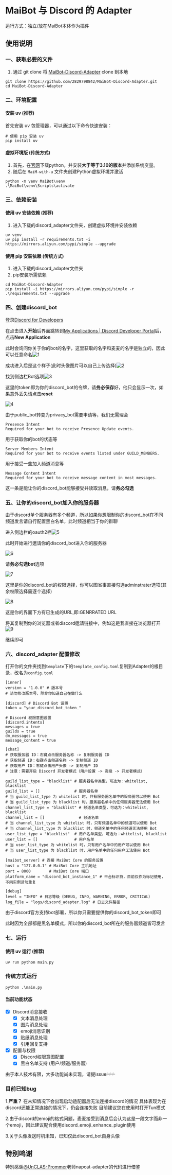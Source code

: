 # MaiBot 与 Discord 的 Adapter

运行方式：独立/放在MaiBot本体作为插件
## 使用说明

### 一、获取必要的文件

1. 通过 git clone 将 [MaiBot-Discord-Adapter](https://github.com/2829798842/MaiBot-Discord-Adapter) clone 到本地

```
git clone https://github.com/2829798842/MaiBot-Discord-Adapter.git
cd MaiBot-Discord-Adapter
```

### 二、环境配置

#### 安装 uv (推荐)

首先安装 uv 包管理器，可以通过以下命令快速安装：

```
# 使用 pip 安装 uv
pip install uv
```

#### 虚拟环境版 (传统方式)

1. 首先，在[官网](https://www.python.org/)下载python，并安装**大于等于3.10的版本**并添加系统变量。
2. 随后在 `MaiM-with-u` 文件夹创建Python虚拟环境并激活

```
python -m venv MaiBot\venv
.\MaiBot\venv\Scripts\activate
```

### 三、依赖安装

#### 使用 uv 安装依赖 (推荐)

1. 进入下载的discord_adapter文件夹，创建虚拟环境并安装依赖

```
uv venv
uv pip install -r requirements.txt -i https://mirrors.aliyun.com/pypi/simple --upgrade
```

#### 使用 pip 安装依赖 (传统方式)

1. 进入下载的discord_adapter文件夹
2. pip安装所需依赖

```
cd MaiBot-Discord-Adapter
pip install -i https://mirrors.aliyun.com/pypi/simple -r .\requirements.txt --upgrade
```

### 四、创建discord_bot

登录[Discord for Developers](https://discord.com/developers)

在点击进入**开始**后界面跳转到[My Applications | Discord Developer Portal](https://discord.com/developers/applications)后，点击**New Application**

此时会询问你关于你的bot的名字，这里获取的名字和麦麦的名字是独立的，因此可以任意命名![1](./image/1.png)

成功进入后是这个样子(此时头像图片可以自己上传选择)![2](./image/2.png)

找到侧边栏Bot选项![3](./image/3.png)

这里的token即为你的discord_bot的令牌，请**务必保存**好，他只会显示一次，如果意外丢失请点击**reset**

![4](./image/4.png)

由于public_bot转变为privacy_bot需要申请等，我们无需理会

```
Presence Intent
Required for your bot to receive Presence Update events.
```

用于获取你的bot的状态等

```
Server Members Intent
Required for your bot to receive events listed under GUILD_MEMBERS.
```

用于接受一些加入频道消息等

```
Message Content Intent
Required for your bot to receive message content in most messages.
```

这一条是能让你的discord_bot能够接受并读取消息，请**务必勾选**

### 五、让你的discord_bot加入你的服务器

由于discord单个服务器有多个频道，所以如果你想限制你的discord_bot在不同频道发言请自行配置黑白名单，此时频道相当于你的群聊

进入侧边栏的oauth2栏![5](./image/5.png)

此时开始进行邀请你的discord_bot进入你的服务器

![6](./image/6.png)

请**务必勾选bot**选项

![7](./image/7.png)

这里是你的discord_bot的权限选择，你可以图省事直接勾选adminstrater选项(其余权限选择需逐个选择)

![8](./image/8.png)

这是你的界面下方有已生成的URL,即:GENRRATED URL

将其复制到你的浏览器或者discord邀请链接中，例如这是我直接在浏览器打开![9](./image/9.png)

继续即可

### 六、discord_adapter 配置修改

打开你的文件夹找到`template`下的`template_config.toml`复制到Adapter的根目录，改名为`config.toml`

```
[inner]
version = "1.0.0" # 版本号
# 请勿修改版本号，除非你知道自己在做什么

[discord] # Discord Bot 设置
token = "your_discord_bot_token_"

# Discord 权限意图设置
[discord.intents]
messages = true
guilds = true
dm_messages = true
message_content = true

[chat]
# 获取服务器 ID：右键点击服务器名称 -> 复制服务器 ID
# 获取频道 ID：右键点击频道名称 -> 复制频道 ID
# 获取用户 ID：右键点击用户头像 -> 复制用户 ID
# 注意：需要开启 Discord 开发者模式（用户设置 -> 高级 -> 开发者模式）

guild_list_type = "blacklist" # 服务器名单类型，可选为：whitelist, blacklist
guild_list = []               # 服务器名单
# 当 guild_list_type 为 whitelist 时，只有服务器名单中的服务器可以使用 Bot
# 当 guild_list_type 为 blacklist 时，服务器名单中的任何服务器无法使用 Bot
channel_list_type = "blacklist" # 频道名单类型，可选为：whitelist, blacklist
channel_list = []               # 频道名单
# 当 channel_list_type 为 whitelist 时，只有频道名单中的频道可以使用 Bot
# 当 channel_list_type 为 blacklist 时，频道名单中的任何频道无法使用 Bot
user_list_type = "blacklist"  # 用户名单类型，可选为：whitelist, blacklist
user_list = []                # 用户名单
# 当 user_list_type 为 whitelist 时，只有用户名单中的用户可以使用 Bot
# 当 user_list_type 为 blacklist 时，用户名单中的任何用户无法使用 Bot

[maibot_server] # 连接 MaiBot Core 的服务设置
host = "127.0.0.1" # MaiBot Core 主机地址
port = 8000        # MaiBot Core 端口
platform_name = "discord_bot_instance_1" # 平台标识符，目前仅作为标记使用，不同实例请勿重复

[debug]
level = "INFO" # 日志等级（DEBUG, INFO, WARNING, ERROR, CRITICAL）
log_file = "logs/discord_adapter.log" # 日志文件路径
```

由于discord官方支持bot部署，所以你只需要提供你的discord_bot_token即可

此时因为全部都是黑名单模式，所以你的discord_bot所在的服务器频道皆可发言

### 七、运行

#### 使用 uv 运行 (推荐)

```
uv run python main.py
```

### 传统方式运行

```
python .\main.py
```



#### 当前功能状态

- [x] Discord消息接收
  - [x] 文本消息处理
  - [x] 图片消息处理
  - [x] emoji消息识别
  - [x] 贴纸消息处理
  - [x] 引用回复支持
- [x] 配置与权限
  - [x] Discord权限意图配置
  - [x] 黑白名单支持 (用户/频道/服务器)

由于本人技术有限，大多功能尚未实现，请提issue💦💦💦

### 目前已知bug

1.**严重？** 在未知情况下会出现启动适配器后无法连接discord的情况
具体表现为在discord还能正常连接的情况下，仍会连接失败
目前建议您在使用时打开Tun模式

2.由于discord的emoji的格式问题，麦麦接受到消息后会认为这是一段文字而非一个emoji，因此建议配合使用discord_emoji_enhance_plugin使用

3.关于头像发送时机未知，已知仅此discord_bot自身头像

## 特别鸣谢

特别感谢[@UnCLAS-Prommer]([UnCLAS-Prommer](https://github.com/UnCLAS-Prommer))老师napcat-adapter的代码进行借鉴
